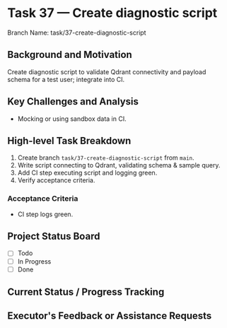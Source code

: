 # Task 37 — Create diagnostic script

Branch Name: task/37-create-diagnostic-script

## Background and Motivation
Create diagnostic script to validate Qdrant connectivity and payload schema for a test user; integrate into CI.

## Key Challenges and Analysis
- Mocking or using sandbox data in CI.

## High-level Task Breakdown
1. Create branch `task/37-create-diagnostic-script` from `main`.
2. Write script connecting to Qdrant, validating schema & sample query.
3. Add CI step executing script and logging green.
4. Verify acceptance criteria.

### Acceptance Criteria
- CI step logs green.

## Project Status Board
- [ ] Todo
- [ ] In Progress
- [ ] Done

## Current Status / Progress Tracking

## Executor's Feedback or Assistance Requests
